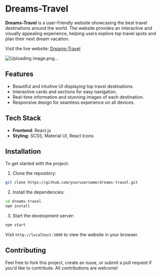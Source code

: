 # Dreams-Travel

**Dreams-Travel** is a user-friendly website showcasing the best travel destinations around the world. The website provides an interactive and visually appealing experience, helping users explore top travel spots and plan their next dream vacation.

Visit the live website: [Dreams-Travel](https://dreams-travel.netlify.app/)


![Uploading image.png…]()



## Features

- Beautiful and intuitive UI displaying top travel destinations.
- Interactive cards and sections for easy navigation.
- Real-time information and stunning images of each destination.
- Responsive design for seamless experience on all devices.

## Tech Stack

- **Frontend**: React.js
- **Styling**: SCSS, Material UI, React Icons

## Installation

To get started with the project:

1. Clone the repository:

```bash
git clone https://github.com/yourusername/dreams-travel.git
```

2. Install the dependencies:

```bash
cd dreams-travel
npm install
```

3. Start the development server:

```bash
npm start
```

Visit `http://localhost:3000` to view the website in your browser.

## Contributing

Feel free to fork this project, create an issue, or submit a pull request if you'd like to contribute. All contributions are welcome!

